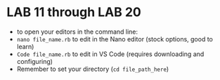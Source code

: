 # LAB 11 through LAB 20

 - to open your editors in the command line:
  - `nano file_name.rb` to edit in the Nano editor (stock options, good to learn)
  - `Code file_name.rb` to edit in VS Code (requires downloading and configuring)
 - Remember to set your directory (`cd file_path_here`)
